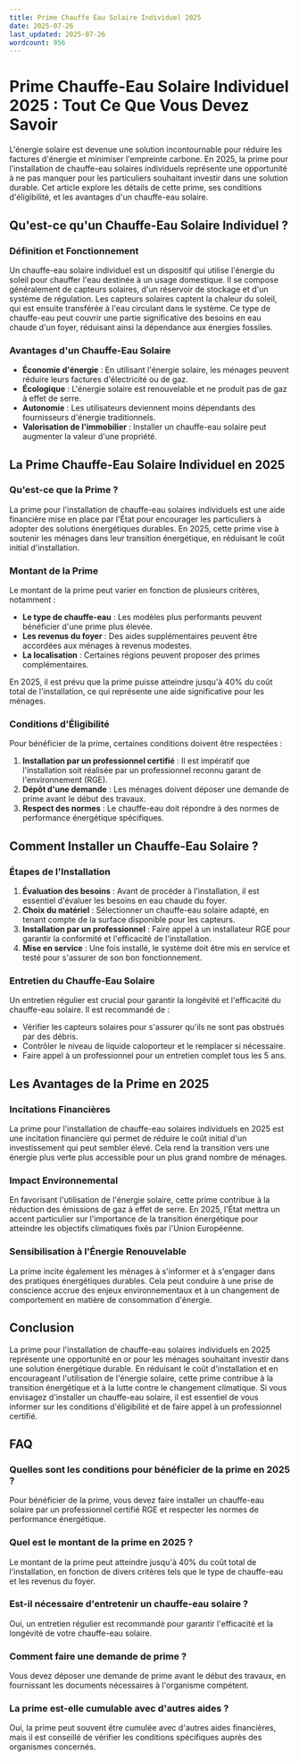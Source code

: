 ```yaml
---
title: Prime Chauffe Eau Solaire Individuel 2025
date: 2025-07-26
last_updated: 2025-07-26
wordcount: 956
---
```


# Prime Chauffe-Eau Solaire Individuel 2025 : Tout Ce Que Vous Devez Savoir

L'énergie solaire est devenue une solution incontournable pour réduire les factures d'énergie et minimiser l'empreinte carbone. En 2025, la prime pour l'installation de chauffe-eau solaires individuels représente une opportunité à ne pas manquer pour les particuliers souhaitant investir dans une solution durable. Cet article explore les détails de cette prime, ses conditions d'éligibilité, et les avantages d'un chauffe-eau solaire.

## Qu'est-ce qu'un Chauffe-Eau Solaire Individuel ?

### Définition et Fonctionnement

Un chauffe-eau solaire individuel est un dispositif qui utilise l'énergie du soleil pour chauffer l'eau destinée à un usage domestique. Il se compose généralement de capteurs solaires, d'un réservoir de stockage et d'un système de régulation. Les capteurs solaires captent la chaleur du soleil, qui est ensuite transférée à l'eau circulant dans le système. Ce type de chauffe-eau peut couvrir une partie significative des besoins en eau chaude d'un foyer, réduisant ainsi la dépendance aux énergies fossiles.

### Avantages d'un Chauffe-Eau Solaire

- **Économie d'énergie** : En utilisant l'énergie solaire, les ménages peuvent réduire leurs factures d'électricité ou de gaz.
- **Écologique** : L'énergie solaire est renouvelable et ne produit pas de gaz à effet de serre.
- **Autonomie** : Les utilisateurs deviennent moins dépendants des fournisseurs d'énergie traditionnels.
- **Valorisation de l'immobilier** : Installer un chauffe-eau solaire peut augmenter la valeur d'une propriété.

## La Prime Chauffe-Eau Solaire Individuel en 2025

### Qu'est-ce que la Prime ?

La prime pour l'installation de chauffe-eau solaires individuels est une aide financière mise en place par l'État pour encourager les particuliers à adopter des solutions énergétiques durables. En 2025, cette prime vise à soutenir les ménages dans leur transition énergétique, en réduisant le coût initial d'installation.

### Montant de la Prime

Le montant de la prime peut varier en fonction de plusieurs critères, notamment :

- **Le type de chauffe-eau** : Les modèles plus performants peuvent bénéficier d'une prime plus élevée.
- **Les revenus du foyer** : Des aides supplémentaires peuvent être accordées aux ménages à revenus modestes.
- **La localisation** : Certaines régions peuvent proposer des primes complémentaires.

En 2025, il est prévu que la prime puisse atteindre jusqu'à 40% du coût total de l'installation, ce qui représente une aide significative pour les ménages.

### Conditions d'Éligibilité

Pour bénéficier de la prime, certaines conditions doivent être respectées :

1. **Installation par un professionnel certifié** : Il est impératif que l'installation soit réalisée par un professionnel reconnu garant de l'environnement (RGE).
2. **Dépôt d'une demande** : Les ménages doivent déposer une demande de prime avant le début des travaux.
3. **Respect des normes** : Le chauffe-eau doit répondre à des normes de performance énergétique spécifiques.

## Comment Installer un Chauffe-Eau Solaire ?

### Étapes de l'Installation

1. **Évaluation des besoins** : Avant de procéder à l'installation, il est essentiel d'évaluer les besoins en eau chaude du foyer.
2. **Choix du matériel** : Sélectionner un chauffe-eau solaire adapté, en tenant compte de la surface disponible pour les capteurs.
3. **Installation par un professionnel** : Faire appel à un installateur RGE pour garantir la conformité et l'efficacité de l'installation.
4. **Mise en service** : Une fois installé, le système doit être mis en service et testé pour s'assurer de son bon fonctionnement.

### Entretien du Chauffe-Eau Solaire

Un entretien régulier est crucial pour garantir la longévité et l'efficacité du chauffe-eau solaire. Il est recommandé de :

- Vérifier les capteurs solaires pour s'assurer qu'ils ne sont pas obstrués par des débris.
- Contrôler le niveau de liquide caloporteur et le remplacer si nécessaire.
- Faire appel à un professionnel pour un entretien complet tous les 5 ans.

## Les Avantages de la Prime en 2025

### Incitations Financières

La prime pour l'installation de chauffe-eau solaires individuels en 2025 est une incitation financière qui permet de réduire le coût initial d'un investissement qui peut sembler élevé. Cela rend la transition vers une énergie plus verte plus accessible pour un plus grand nombre de ménages.

### Impact Environnemental

En favorisant l'utilisation de l'énergie solaire, cette prime contribue à la réduction des émissions de gaz à effet de serre. En 2025, l'État mettra un accent particulier sur l'importance de la transition énergétique pour atteindre les objectifs climatiques fixés par l'Union Européenne.

### Sensibilisation à l'Énergie Renouvelable

La prime incite également les ménages à s'informer et à s'engager dans des pratiques énergétiques durables. Cela peut conduire à une prise de conscience accrue des enjeux environnementaux et à un changement de comportement en matière de consommation d'énergie.

## Conclusion

La prime pour l'installation de chauffe-eau solaires individuels en 2025 représente une opportunité en or pour les ménages souhaitant investir dans une solution énergétique durable. En réduisant le coût d'installation et en encourageant l'utilisation de l'énergie solaire, cette prime contribue à la transition énergétique et à la lutte contre le changement climatique. Si vous envisagez d'installer un chauffe-eau solaire, il est essentiel de vous informer sur les conditions d'éligibilité et de faire appel à un professionnel certifié.

## FAQ

### Quelles sont les conditions pour bénéficier de la prime en 2025 ?

Pour bénéficier de la prime, vous devez faire installer un chauffe-eau solaire par un professionnel certifié RGE et respecter les normes de performance énergétique.

### Quel est le montant de la prime en 2025 ?

Le montant de la prime peut atteindre jusqu'à 40% du coût total de l'installation, en fonction de divers critères tels que le type de chauffe-eau et les revenus du foyer.

### Est-il nécessaire d'entretenir un chauffe-eau solaire ?

Oui, un entretien régulier est recommandé pour garantir l'efficacité et la longévité de votre chauffe-eau solaire.

### Comment faire une demande de prime ?

Vous devez déposer une demande de prime avant le début des travaux, en fournissant les documents nécessaires à l'organisme compétent.

### La prime est-elle cumulable avec d'autres aides ?

Oui, la prime peut souvent être cumulée avec d'autres aides financières, mais il est conseillé de vérifier les conditions spécifiques auprès des organismes concernés.